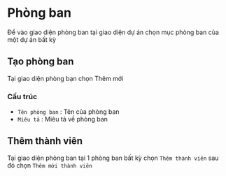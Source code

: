 # Phòng ban

Để vào giao diện phòng ban tại giao diện dự án chọn mục phòng ban của một dự án bất kỳ

## Tạo phòng ban

Tại giao diện phòng bạn chọn Thêm mới

### Cấu trúc

- `Tên phòng ban` : Tên của phòng ban
- `Miêu tả` : Miêu tả về phòng ban

## Thêm thành viên

Tại giao diện phòng ban tại 1 phòng ban bất kỳ chọn `Thêm thành viên` sau đó chọn `Thêm mới thành viên`
